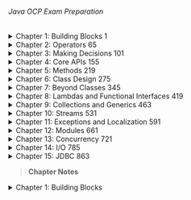 ###### Java OCP Exam Preparation
<details>
  <summary>Chapter 1: Building Blocks 1</summary>

- **Learning about the Environment 2**
- Major Components of Java 2
- Downloading a JDK 3
- **Understanding the Class Structure 4**
- Fields and Methods 4
- Comments 5
- Classes and Source Files 7
- **Writing a main() Method 8**
- Creating a main() Method 8
- Passing Parameters to a Java Program 9
- **Understanding Package Declarations and Imports 11**
- Packages 12
- Wildcards 13
- Redundant Imports 13
- Naming Conflicts 15
- Creating a New Package 16
- Compiling and Running Code with Packages 16
- Compiling to Another Directory 18
- Compiling with JAR Files 20
- Creating a JAR File 20
- Ordering Elements in a Class 21
- **Creating Objects 23**
- Calling Constructors 23
- Reading and Writing Member Fields 24
- Executing Instance Initializer Blocks 24
- Following the Order of Initialization 25
- **Understanding Data Types 26**
- Using Primitive Types 27
- Using Reference Types 29
- Distinguishing between Primitives and Reference Types 30
- Creating Wrapper Classes 31
- Defining Text Blocks 32
- **Declaring Variables 34**
- Identifying Identifiers 35
- Declaring Multiple Variables 36
- **Initializing Variables 38**
- Creating Local Variables 38
- Passing Constructor and Method Parameters 40
- Defining Instance and Class Variables 41
- Inferring the Type with var 41
- **Managing Variable Scope 45**
- Limiting Scope 45
- Tracing Scope 46
- Applying Scope to Classes 47
- Reviewing Scope 48
- **Destroying Objects 48**
- Understanding Garbage Collection 48
- Tracing Eligibility 49
- **Summary 51**
- **Exam Essentials 52**
- **Review Questions 54**
</details>

<details>
  <summary>Chapter 2: Operators 65</summary>

- **Understanding Java Operators 66**
- Types of Operators 66
- Operator Precedence 67
- **Applying Unary Operators 69**
- Complement and Negation Operators 70
- Increment and Decrement Operators 71
- **Working with Binary Arithmetic Operators 72**
- Arithmetic Operators 72
- Numeric Promotion 75
- **Assigning Values 77**
- Assignment Operator 77
- Casting Values 77
- Compound Assignment Operators 81
- Return Value of Assignment Operators 82
- **Comparing Values 83**
- Equality Operators 83
- Relational Operators 84
- Logical Operators 87
- Conditional Operators 88
- **Making Decisions with the Ternary Operator 90**
- **Summary 92**
- **Exam Essentials 92**
- **Review Questions 94**
</details>

<details>
  <summary>Chapter 3: Making Decisions 101</summary>

- **Creating Decision - Making Statements 102**
- Statements and Blocks 102
- The if Statement 103
- The else Statement 104
- Shortening Code with Pattern Matching 106
- **Applying switch Statements 110**
- The switch Statement 110
- The switch Expression 115
- **Writing while Loops 121**
- The while Statement 121
- The do/while Statement 123
- Infinite Loops 123
- **Constructing for Loops 124**
- The for Loop 124
- The for- each Loop 129
- **Controlling Flow with Branching 131**
- Nested Loops 131
- Adding Optional Labels 132
- The break Statement 133
- The continue Statement 135
- The return Statement 137
- Unreachable Code 138
- Reviewing Branching 139
- **Summary 139**
- **Exam Essentials 140**
- **Review Questions 142**
</details>

<details>
  <summary>Chapter 4: Core APIs 155</summary>

- **Creating and Manipulating Strings 156**
- Concatenating 157
- Important String Methods 158
- Method Chaining 169
- **Using the StringBuilder Class 170**
- Mutability and Chaining 171
- Creating a StringBuilder 172
- Important StringBuilder Methods 172
- **Understanding Equality 175**
- Comparing equals() and == 175
- The String Pool 176
- **Understanding Arrays 178**
- Creating an Array of Primitives 179
- Creating an Array with Reference Variables 180
- Using an Array 182
- Sorting 183
- Searching 184
- Comparing 185
- Using Methods with Varargs 187
- Working with Multidimensional Arrays 188
- **Calculating with Math APIs 190**
- Finding the Minimum and Maximum 190
- Rounding Numbers 191
- Determining the Ceiling and Floor 191
- Calculating Exponents 192
- Generating Random Numbers 192
- **Working with Dates and Times 192**
- Creating Dates and Times 193
- Manipulating Dates and Times 197
- Working with Periods 199
- Working with Durations 202 Period vs. Duration 204
- Working with Instants 205
- Accounting for Daylight Saving Time 206
- **Summary 208**
- **Exam Essentials 209**
- **Review Questions 210**
</details>

<details>
  <summary>Chapter 5: Methods 219</summary>

- **Designing Methods 220**
- Access Modifiers 221
- Optional Specifiers 222
- Return Type 224
- Method Name 226
- Parameter List 226
- Method Signature 227
- Exception List 227
- Method Body 228
- **Declaring Local and Instance Variables 228**
- Local Variable Modifiers 229
- Effectively Final Variables 230
- Instance Variable Modifiers 231
- **Working with Varargs 232**
- Creating Methods with Varargs 232
- Calling Methods with Varargs 233
- Accessing Elements of a Vararg 234
- Using Varargs with Other Method Parameters 234
- **Applying Access Modifiers 235**
- Private Access 235
- Package Access 236
- Protected Access 237
- Public Access 242
- Reviewing Access Modifiers 242
- **Accessing static Data 243**
- Designing static Methods and Variables 243
- Accessing a static Variable or Method 244
- Class vs. Instance Membership 245 Static Variable Modifiers 248 Static Initializers 250 Static Imports 251
- **Passing Data among Methods 253**
- Passing Objects 253
- Returning Objects 255
- Autoboxing and Unboxing Variables 256
- **Overloading Methods 258**
- Reference Types 259
- Primitives 260
- Autoboxing 261
- Arrays 261
- Varargs 261
- Putting It All Together 262
- **Summary 263**
- **Exam Essentials 264**
- **Review Questions 265**
</details>

<details>
  <summary>Chapter 6: Class Design 275</summary>

- **Understanding Inheritance 276**
- Declaring a Subclass 276
- Class Modifiers 278
- Single vs. Multiple Inheritance 279
- Inheriting Object 279
- **Creating Classes 281**
- Extending a Class 281
- Applying Class Access Modifiers 282
- Accessing the this Reference 283
- Calling the super Reference 284
- **Declaring Constructors 286**
- Creating a Constructor 286
- The Default Constructor 287
- Calling Overloaded Constructors with this() 289
- Calling Parent Constructors with super() 292
- **Initializing Objects 297**
- Initializing Classes 297
- Initializing final Fields 298
- Initializing Instances 300
- **Inheriting Members 304**
- Overriding a Method 305
- Redeclaring private Methods 311
- Hiding Static Methods 311
- Hiding Variables 313
- Writing final Methods 314
- **Creating Abstract Classes 315**
- Introducing Abstract Classes 315
- Declaring Abstract Methods 317
- Creating a Concrete Class 318
- Creating Constructors in Abstract Classes 320
- Spotting Invalid Declarations 321
- **Creating Immutable Objects 323**
- Declaring an Immutable Class 323
- Performing a Defensive Copy 325
- **Summary 326**
- **Exam Essentials 327**
- **Review Questions 330**
</details>


<details>
  <summary>Chapter 7: Beyond Classes 345</summary>

- **Implementing Interfaces 346**
- Declaring and Using an Interface 346
- Extending an Interface 348
- Inheriting an Interface 349
- Inserting Implicit Modifiers 351
- Declaring Concrete Interface Methods 353
- **Working with Enums 361**
- Creating Simple Enums 361
- Using Enums in switch Statements 363
- Adding Constructors, Fields, and Methods 364
- **Sealing Classes 367**
- Declaring a Sealed Class 367
- Compiling Sealed Classes 368
- Specifying the Subclass Modifier 369
- Omitting the permits Clause 370
- Sealing Interfaces 372
- Reviewing Sealed Class Rules 372
- **Encapsulating Data with Records 373**
- Understanding Encapsulation 374
- Applying Records 375
- Understanding Record Immutability 377
- Declaring Constructors 378
- Customizing Records 381
- **Creating Nested Classes 382**
- Declaring an Inner Class 382
- Creating a static Nested Class 386
- Writing a Local Class 387
- Defining an Anonymous Class 389
- Reviewing Nested Classes 391
- **Understanding Polymorphism 392**
- Object vs. Reference 393
- Casting Objects 395
- The instanceof Operator 397
- Polymorphism and Method Overriding 397
- Overriding vs. Hiding Members 399
- **Summary 401**
- **Exam Essentials 402**
- **Review Questions 404**
</details>

<details>
  <summary>Chapter 8: Lambdas and Functional Interfaces 419</summary>

- **Writing Simple Lambdas 420**
- Looking at a Lambda Example 420
- Learning Lambda Syntax 422
- **Coding Functional Interfaces 426**
- Defining a Functional Interface 426
- Adding Object Methods 427
- **Using Method References 429**
- Calling static Methods 430
- Calling Instance Methods on a Particular Object 430
- Calling Instance Methods on a Parameter 432
- Calling Constructors 433
- Reviewing Method References 433
- **Working with Built- in Functional Interfaces 434**
- Implementing Supplier 435
- Implementing Consumer and BiConsumer 436
- Implementing Predicate and BiPredicate 438
- Implementing Function and BiFunction 439
- Implementing UnaryOperator and BinaryOperator 440
- Checking Functional Interfaces 441
- Using Convenience Methods on Functional Interfaces 442
- Learning the Functional Interfaces for Primitives 443
- **Working with Variables in Lambdas 445**
- Listing Parameters 446
- Using Local Variables inside a Lambda Body 448
- Referencing Variables from the Lambda Body 449
- **Summary 450**
- **Exam Essentials 451**
- **Review Questions 452**
</details>


<details>
  <summary>Chapter 9: Collections and Generics 463</summary>

- **Using Common Collection APIs 464**
- Using the Diamond Operator 465
- Adding Data 466
- Removing Data 466
- Counting Elements 467
- Clearing the Collection 467
- Check Contents 468
- Removing with Conditions 468
- Iterating 469
- Determining Equality 470
- **Using the List Interface 471**
- Comparing List Implementations 472
- Creating a List with a Factory 472
- Creating a List with a Constructor 473
- Working with List Methods 474
- Converting from List to an Array 476
- **Using the Set Interface 477**
- Comparing Set Implementations 477
- Working with Set Methods 478
- **Using the Queue and Deque Interfaces 479**
- Comparing Deque Implementations 480
- Working with Queue and Deque Methods 480
- **Using the Map Interface 483**
- Comparing Map Implementations 484
- Working with Map Methods 484
- Calling Basic Methods 486
- Iterating through a Map 487
- Getting Values Safely 487
- Replacing Values 488
- Putting if Absent 488
- Merging Data 488
- **Comparing Collection Types 490**
- **Sorting Data 492**
- Creating a Comparable Class 492
- Comparing Data with a Comparator 496
- Comparing Comparable and Comparator 497
- Comparing Multiple Fields 498
- Sorting and Searching 500
- Sorting a List 503
- **Working with Generics 503**
- Creating Generic Classes 504
- Understanding Type Erasure 506
- Implementing Generic Interfaces 509
- Writing Generic Methods 510
- Creating a Generic Record 512
- Bounding Generic Types 512
- Putting It All Together 517
- **Summary 519**
- **Exam Essentials 520**
- **Review Questions 521**
</details>

<details>
  <summary>Chapter 10: Streams 531</summary>

- **Returning an Optional 532**
- Creating an Optional 533
- Dealing with an Empty Optional 534
- **Using Streams 536**
- Understanding the Pipeline Flow 536
- Creating Stream Sources 539
- Using Common Terminal Operations 541
- Using Common Intermediate Operations 549
- Putting Together the Pipeline 553
- **Working with Primitive Streams 557**
- Creating Primitive Streams 557
- Mapping Streams 560
- Using Optional with Primitive Streams 562
- Summarizing Statistics 564
- **Working with Advanced Stream Pipeline Concepts 565**
- Linking Streams to the Underlying Data 565
- Chaining Optionals 566
- Using a Spliterator 569
- Collecting Results 570
- **Summary 578**
- **Exam Essentials 579**
- **Review Questions 581**
</details>


<details>
  <summary>Chapter 11: Exceptions and Localization 591</summary>

- **Understanding Exceptions 592**
- The Role of Exceptions 592
- Understanding Exception Types 593
- Throwing an Exception 596
- Calling Methods That Throw Exceptions 598
- Overriding Methods with Exceptions 599
- Printing an Exception 600
- **Recognizing Exception Classes 600**
- RuntimeException Classes 601
- Checked Exception Classes 604
- Error Classes 605
- **Handling Exceptions 605**
- Using try and catch Statements 606
- Chaining catch Blocks 607
- Applying a Multi- catch Block 609
- Adding a finally Block 611
- **Automating Resource Management 615**
- Introducing Try- with- Resources 615
- Basics of Try- with- Resources 616
- Applying Effectively Final 620
- Understanding Suppressed Exceptions 621
- **Formatting Values 624**
- Formatting Numbers 624
- Formatting Dates and Times 625
- Customizing the Date/Time Format 626
- **Supporting Internationalization and Localization 629**
- Picking a Locale 630
- Localizing Numbers 632
- Localizing Dates 637
- Specifying a Locale Category 638
- **Loading Properties with Resource Bundles 639**
- Creating a Resource Bundle 640
- Picking a Resource Bundle 641
- Selecting Resource Bundle Values 643
- Formatting Messages 645
- Using the Properties Class 645
- **Summary 646**
- **Exam Essentials 647**
- **Review Questions 648**
</details>


<details>
  <summary>Chapter 12: Modules 661</summary>

- **Introducing Modules 662**
- Exploring a Module 663
- Benefits of Modules 664
- **Creating and Running a Modular Program 664**
- Creating the Files 665
- Compiling Our First Module 666
- Running Our First Module 668
- Packaging Our First Module 669
- **Updating Our Example for Multiple Modules 669**
- Updating the Feeding Module 670
- Creating a Care Module 670
- Creating the Talks Module 672
- Creating the Staff Module 674
- **Diving into the Module Declaration 675**
- Exporting a Package 676
- Requiring a Module Transitively 677
- Opening a Package 679
- **Creating a Service 680**
- Declaring the Service Provider Interface 681
- Creating a Service Locator 682
- Invoking from a Consumer 684
- Adding a Service Provider 685
- Reviewing Directives and Services 686
- **Discovering Modules 687**
- Identifying Built- in Modules 688
- Getting Details with java 690
- Describing with jar 693
- Learning about Dependencies with jdeps 693
- Using the -- jdk- internals Flag 695
- Using Module Files with jmod 696
- Creating Java Runtimes with jlink 696
- Reviewing Command- Line Options 697
- **Comparing Types of Modules 700**
- Named Modules 701
- Automatic Modules 701
- Unnamed Modules 704
- Reviewing Module Types 704
- **Migrating an Application 704**
- Determining the Order 705
- Exploring a Bottom- Up Migration Strategy 706
- Exploring a Top- Down Migration Strategy 707
- Splitting a Big Project into Modules 709
- Failing to Compile with a Cyclic Dependency 709
- **Summary 711**
- **Exam Essentials 712**
- **Review Questions 713**
</details>

<details>
  <summary>Chapter 13: Concurrency 721</summary>

- **Introducing Threads 722**
- Understanding Thread Concurrency 723
- Creating a Thread 724
- Distinguishing Thread Types 725
- Managing a Thread’s Life Cycle 727
- Polling with Sleep 727
- Interrupting a Thread 729
- **Creating Threads with the Concurrency API 730**
- Introducing the Single- Thread Executor 730
- Shutting Down a Thread Executor 731
- Submitting Tasks 732
- Waiting for Results 733
- Scheduling Tasks 737
- Increasing Concurrency with Pools 739
- **Writing Thread- Safe Code 740**
- Understanding Thread- Safety 740
- Accessing Data with volatile 741
- Protecting Data with Atomic Classes 742
- Improving Access with Synchronized Blocks 744
- Synchronizing on Methods 746
- Understanding the Lock Framework 747
- Orchestrating Tasks with a CyclicBarrier 751
- **Using Concurrent Collections 754**
- Understanding Memory Consistency Errors 754
- Working with Concurrent Classes 755
- Obtaining Synchronized Collections 757
- **Identifying Threading Problems 758**
- Understanding Liveness 758
- Managing Race Conditions 761
- **Working with Parallel Streams 761**
- Creating Parallel Streams 762
- Performing a Parallel Decomposition 762
- Processing Parallel Reductions 764
- **Summary 770**
- **Exam Essentials 770**
- **Review Questions 772**
</details>


<details>
  <summary>Chapter 14: I/O 785</summary>

- **Referencing Files and Directories 786**
- Conceptualizing the File System 786
- Creating a File or Path 789
- **Operating on File and Path 793**
- Using Shared Functionality 793
- Handling Methods That Declare IOException 797
- Providing NIO.2 Optional Parameters 797
- Interacting with NIO.2 Paths 799
- Creating, Moving, and Deleting Files and Directories 805
- Comparing Files with isSameFile() and mismatch() 809
- **Introducing I/O Streams 811**
- Understanding I/O Stream Fundamentals 811
- Learning I/O Stream Nomenclature 812
- **Reading and Writing Files 817**
- Using I/O Streams 817
- Enhancing with Files 820
- Combining with newBufferedReader() and newBufferedWriter() 822
- Reviewing Common Read and Write Methods 823
- **Serializing Data 824**
- Applying the Serializable Interface 825
- Marking Data transient 827
- Ensuring That a Class Is Serializable 827
- Storing Data with ObjectOutputStream and ObjectInputStream 828
- Understanding the Deserialization Creation Process 830
- **Interacting with Users 832**
- Printing Data to the User 832
- Reading Input as an I/O Stream 833
- Closing System Streams 833
- Acquiring Input with Console 834
- **Working with Advanced APIs 837**
- Manipulating Input Streams 838
- Discovering File Attributes 840
- Traversing a Directory Tree 843
- Searching a Directory 847
- **Review of Key APIs 848**
- **Summary 850**
- **Exam Essentials 851**
- **Review Questions 852**
</details>


<details>
  <summary>Chapter 15: JDBC 863</summary>

- **Introducing Relational Databases and SQL 864**
- Identifying the Structure of a Relational Database 866
- Writing Basic SQL Statements 867
- **Introducing the Interfaces of JDBC 868**
- **Connecting to a Database 870**
- Building a JDBC URL 870
- Getting a Database Connection 871
- **Working with a PreparedStatement 873**
- Obtaining a PreparedStatement 874
- Executing a PreparedStatement 875
- Working with Parameters 878
- Updating Multiple Records 881
- **Getting Data from a ResultSet 882**
- Reading a ResultSet 882
- Getting Data for a Column 885
- Using Bind Variables 887
- **Calling a CallableStatement 887**
- Calling a Procedure without Parameters 888
- Passing an IN Parameter 889
- Returning an OUT Parameter 889
- Working with an INOUT Parameter 890
- Comparing Callable Statement Parameters 891
- Using Additional Options 891
- **Controlling Data with Transactions 892**
- Committing and Rolling Back 892
- Bookmarking with Savepoints 894
- Reviewing Transaction APIs 895
- **Closing Database Resources 895**
- **Summary 897**
- **Exam Essentials 898**
- **Review Questions 900**
</details>

> **Chapter Notes**
<details>
  <summary>Chapter 1: Building Blocks</summary>

- **main()** method:
 > - **Derle**: `javac -cp . com/mtopgul/buildingBlocks/mainMethod/Zoo.java`
 > - **Çalıştır**: `java -cp . com.mtopgul.buildingBlocks.mainMethod.Zoo`
 > - **Parametre geç**: `java -cp . com.mtopgul.buildingBlocks.mainMethod.Zoo Bronx "San Diego"`
 > - main() parametre formatları:
 >> - String[] args
 >> - String options []
 >> - String... friends
 > - public **final** static void main(**final** String[] args) {}
 >> - Burada `final` anahtar kelimeleri opsiyonel.
 > - **Single-File Source-Code**
 >> - Tek bir Java sınıfını aynı anda derleyip çalıştırmayı sağlar.
 >> - `java -cp . com/mtopgul/buildingBlocks/mainMetho
      d/Zoo.java Bronx "Sam"`
</details>